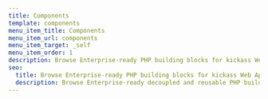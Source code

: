 ```yaml
---
title: Components
template: components
menu_item_title: Components
menu_item_url: components
menu_item_target: _self
menu_item_order: 1
description: Browse Enterprise-ready PHP building blocks for kickass Web Applications
seo:
  title: Browse Enterprise-ready PHP building blocks for kickass Web Applications
  description: Browse Enterprise-ready decoupled and reusable PHP building blocks for kickass Web Applications
---
```

